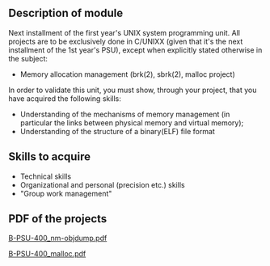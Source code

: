 ## Description of module
Next installment of the first year's UNIX system programming unit. All projects are to be exclusively done in C/UNIXX (given that it's the next installment of the 1st year's PSU), except when explicitly stated otherwise in the subject:  

- Memory allocation management (brk(2), sbrk(2), malloc project)

In order to validate this unit, you must show, through your project, that you have acquired the following skills: 

- Understanding of the mechanisms of memory management 
  (in particular the links between physical memory and virtual memory); 
- Understanding of the structure of a binary(ELF) file format 

## Skills to acquire
- Technical skills
- Organizational and personal (precision etc.) skills 
- "Group work management"

## PDF of the projects
[B-PSU-400_nm-objdump.pdf](https://github.com/DumesnyJeremy/tek2_Unix-Prog.---Memory/files/11130654/B-PSU-400_nm-objdump.pdf)

[B-PSU-400_malloc.pdf](https://github.com/DumesnyJeremy/tek2_Unix-Prog.---Memory/files/11130659/B-PSU-400_malloc.pdf)
